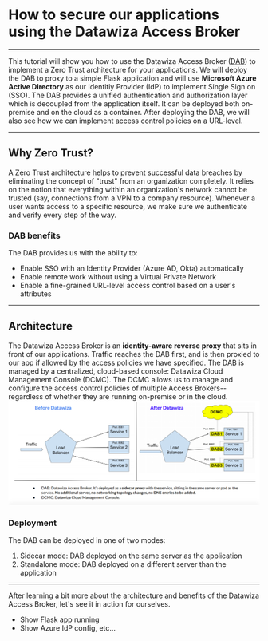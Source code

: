 
# How to secure our applications using the Datawiza Access Broker 

---
This tutorial will show you how to use the Datawiza Access Broker ([DAB](https://datawiza.com/access-broker)) to implement a Zero Trust architecture for your applications. We will deploy the DAB to proxy to a simple Flask application and will use **Microsoft Azure Active Directory** as our Identitiy Provider (IdP) to implement Single Sign on (SSO). The DAB provides a unified authentication and authorization layer which is decoupled from the application itself. It can be deployed both on-premise and on the cloud as a container. After deploying the DAB, we will also see how we can implement access control policies on a URL-level. 

---

## Why Zero Trust?
A Zero Trust architecture helps to prevent successful data breaches by eliminating the concept of "trust" from an organization completely. It relies on the notion that everything within an organization's network cannot be trusted (say, connections from a VPN to a company resource). Whenever a user wants access to a specific resource, we make sure we authenticate and verify every step of the way. 

### DAB benefits

The DAB provides us with the ability to:
* Enable SSO with an Identity Provider (Azure AD, Okta) automatically
* Enable remote work without using a Virtual Private Network
* Enable a fine-grained URL-level access control based on a user's attributes

---

## Architecture
The Datawiza Access Broker is an **identity-aware reverse proxy** that sits in front of our applications. Traffic reaches the DAB first, and is then proxied to our app if allowed by the access policies we have specified. The DAB is managed by a centralized, cloud-based console: Datawiza Cloud Management Console (DCMC). The DCMC allows us to manage and configure the access control policies of multiple Access Brokers--regardless of whether they are running on-premise or in the cloud. 
![DAB deployment](./img/architecture_deployment.png)

### Deployment
The DAB can be deployed in one of two modes:
1. Sidecar mode: DAB deployed on the same server as the application
2. Standalone mode: DAB deployed on a different server than the application

---

After learning a bit more about the architecture and benefits of the Datawiza Access Broker, let's see it in action for ourselves. 

- Show Flask app running
- Show Azure IdP config, etc...
